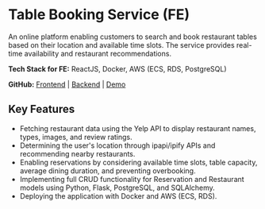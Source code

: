 # Table Booking Service (FE)

An online platform enabling customers to search and book restaurant tables based on their location and available time slots. The service provides real-time availability and restaurant recommendations.

**Tech Stack for FE:** ReactJS, Docker, AWS (ECS, RDS, PostgreSQL)

**GitHub:** [Frontend](https://github.com/diakymenko/booking-service-front-end) | [Backend](https://github.com/diakymenko/table_booking_service) | [Demo](https://adaacademy.hosted.panopto.com/Panopto/Pages/Viewer.aspx?id=1e7a5db5-140e-4388-b862-aef501636909)

## Key Features
- Fetching restaurant data using the Yelp API to display restaurant names, types, images, and review ratings.  
- Determining the user's location through ipapi/ipify APIs and recommending nearby restaurants.  
- Enabling reservations by considering available time slots, table capacity, average dining duration, and preventing overbooking.  
- Implementing full CRUD functionality for Reservation and Restaurant models using Python, Flask, PostgreSQL, and SQLAlchemy.  
- Deploying the application with Docker and AWS (ECS, RDS).
